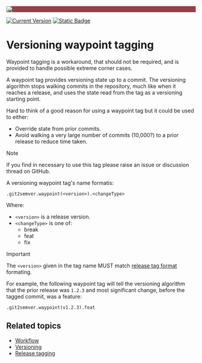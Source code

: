 ﻿---
uid: waypoint-tagging
---

<div style="background-color:#944248;padding:0px;margin-bottom:0.5em">
  <img src="https://noetictools.github.io/Git2SemVer.MSBuild/Images/Git2SemVer_banner_840x70.png"/>
</div>

[![Current Version](https://img.shields.io/nuget/v/NoeticTools.Git2SemVer.MSBuild?label=Git2SemVer.MSBuild)](https://www.nuget.org/packages/NoeticTools.Git2SemVer.MsBuild)
<a href="https://github.com/NoeticTools/Git2SemVer">
  ![Static Badge](https://img.shields.io/badge/GitHub%20project-944248?logo=github)
</a>

<style>
th {
  text-align: left;
}
</style>

# Versioning waypoint tagging

Waypoint tagging is a workaround, that should not be required, and is
provided to handle possible extreme corner cases.

A waypoint tag provides versioning state up to a commit.
The versioning algorithm stops walking commits in the repository,
much like when it reaches a release, and uses the state read from the tag as a
versioning starting point.

Hard to think of a good reason for using a waypoint tag but it could be used to either:

* Override state from prior commits.
* Avoid walking a very large number of commits (10,000?) to a prior release to reduce time taken.

> [!NOTE]
> If you find in necessary to use this tag please
> raise an issue or discussion thread on GitHub.

A versioning waypoint tag's name formatis:

```
.git2semver.waypoint(<version>).<changeType>
```

Where:

* `<version>` is a release version.
* `<changeType>` is one of:
  * break
  * feat
  * fix

> [!IMPORTANT]
> The `<version>` given in the tag name MUST match [release tag format](xref:release-tagging) formating.

For example, the following waypoint tag will tell the versioning algorithm that the prior release was `1.2.3`
and most significant change, before the tagged commit, was a feature:

```
.git2semver.waypoint(v1.2.3).feat
```

## Related topics

* [Workflow](xref:workflow)
* [Versioning](xref:versioning)
* [Release tagging](xref:release-tagging)
